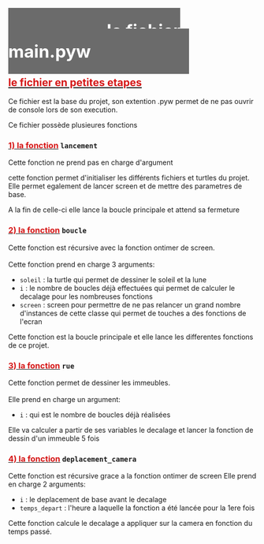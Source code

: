 # <span style="color:white; background-color:#6b6b6bff; padding:200px; padding-top:25px; padding-bottom:25px;font-size:35px">le fichier main.pyw</span>

## <u><span style="color:#d51515">le fichier en petites etapes</span></u><br>
Ce fichier est la base du projet, son extention .pyw permet de ne pas ouvrir de console lors de son execution.

Ce fichier possède plusieures fonctions
### <u><span style="color:#d51515">1) la fonction</span></u> `lancement`<br>
Cette fonction ne prend pas en charge d'argument

cette fonction permet d'initialiser les différents fichiers et turtles du projet.
Elle permet egalement de lancer screen et de mettre des parametres de base.

A la fin de celle-ci elle lance la boucle principale et attend sa fermeture

### <u><span style="color:#d51515">2) la fonction</span></u> `boucle`<br>
Cette fonction est récursive avec la fonction ontimer de screen.<br><br>
Cette fonction prend en charge 3 arguments:<br>
- `soleil` : la turtle qui permet de dessiner le soleil et la lune<br>
- `i` : le nombre de boucles déjà effectuées qui permet de calculer le decalage pour les nombreuses fonctions<br>
- `screen` : screen pour permettre de ne pas relancer un grand nombre d'instances de cette classe qui permet de touches a des fonctions de l'ecran<br>

Cette fonction est la boucle principale et elle lance les differentes fonctions de ce projet.

### <u><span style="color:#d51515">3) la fonction</span></u> `rue`<br>
Cette fonction permet de dessiner les immeubles.<br><br>
Elle prend en charge un argument:<br>
- `i` : qui est le nombre de boucles déjà réalisées<br>

Elle va calculer a partir de ses variables le decalage et lancer la fonction de dessin d'un immeuble 5 fois


### <u><span style="color:#d51515">4) la fonction</span></u> `deplacement_camera`<br>
Cette fonction est récursive grace a la fonction ontimer de screen
Elle prend en charge 2 arguments: <br>
 - `i` : le deplacement de base avant le decalage <br>
 - `temps_depart` : l'heure a laquelle la fonction a été lancée pour la 1ere fois

Cette fonction calcule le decalage a appliquer sur la camera en fonction du temps passé.
